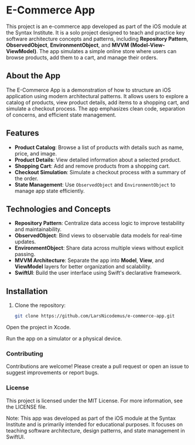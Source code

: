 # E-Commerce App

This project is an e-commerce app developed as part of the iOS module at the Syntax Institute. It is a solo project designed to teach and practice key software architecture concepts and patterns, including **Repository Pattern**, **ObservedObject**, **EnvironmentObject**, and **MVVM (Model-View-ViewModel)**. The app simulates a simple online store where users can browse products, add them to a cart, and manage their orders.

## About the App

The E-Commerce App is a demonstration of how to structure an iOS application using modern architectural patterns. It allows users to explore a catalog of products, view product details, add items to a shopping cart, and simulate a checkout process. The app emphasizes clean code, separation of concerns, and efficient state management.

## Features

- **Product Catalog**: Browse a list of products with details such as name, price, and image.
- **Product Details**: View detailed information about a selected product.
- **Shopping Cart**: Add and remove products from a shopping cart.
- **Checkout Simulation**: Simulate a checkout process with a summary of the order.
- **State Management**: Use `ObservedObject` and `EnvironmentObject` to manage app state efficiently.

## Technologies and Concepts

- **Repository Pattern**: Centralize data access logic to improve testability and maintainability.
- **ObservedObject**: Bind views to observable data models for real-time updates.
- **EnvironmentObject**: Share data across multiple views without explicit passing.
- **MVVM Architecture**: Separate the app into **Model**, **View**, and **ViewModel** layers for better organization and scalability.
- **SwiftUI**: Build the user interface using Swift's declarative framework.

## Installation

1. Clone the repository:
   ```bash
   git clone https://github.com/LarsNicodemus/e-commerce-app.git
Open the project in Xcode.

Run the app on a simulator or a physical device.

### Contributing
Contributions are welcome! Please create a pull request or open an issue to suggest improvements or report bugs.

### License
This project is licensed under the MIT License. For more information, see the LICENSE file.

Note: This app was developed as part of the iOS module at the Syntax Institute and is primarily intended for educational purposes. It focuses on teaching software architecture, design patterns, and state management in SwiftUI.
